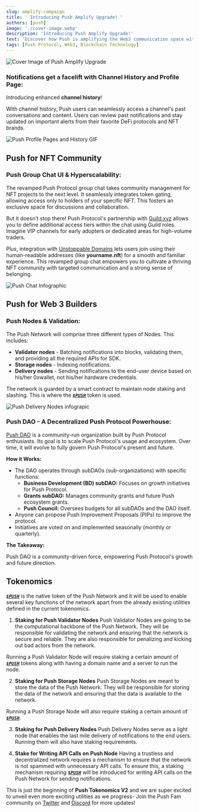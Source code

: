 ```yaml
---
slug: amplify-campaign
title: ' Introducing Push Amplify Upgrade! '
authors: [push]
image: './cover-image.webp'
description: 'Introducing Push Amplify Upgrade!'
text: 'Discover how Push is amplifying the Web3 communication space with its latest upgrades! Explore enhanced channel histories, token-gated group chats, Push Tokenomics V2, and Push DAO upgrades.'
tags: [Push Protocol, Web3, Blockchain Technology]
---
```


![Cover Image of Push Amplify Upgrade ](./cover-image.webp)

<!--truncate-->

### Notifications get a facelift with Channel History and Profile Page:

Introducing enhanced **channel history**!

With channel history, Push users can seamlessly access a channel's past conversations and content.
Users can review past notifications and stay updated on important alerts from their favorite DeFi protocols and NFT brands.

![Push Profile Pages and History GIF](./image3.gif)

<!-- video for channel profile -->

## Push for NFT Community

### Push Group Chat UI & Hyperscalability:

The revamped Push Protocol group chat takes community management for NFT projects to the next level. It seamlessly integrates token gating, allowing access only to holders of your specific NFT. This fosters an exclusive space for discussions and collaboration.

But it doesn't stop there!
Push Protocol's partnership with [Guild.xyz](https://guild.xyz/explorer) allows you to define additional access tiers within the chat using Guild roles. Imagine VIP channels for early adopters or dedicated areas for high-volume traders.

Plus, integration with [Unstoppable Domains](https://unstoppabledomains.com/) lets users join using their human-readable addresses (like **yourname.nft**) for a smooth and familiar experience. This revamped group chat empowers you to cultivate a thriving NFT community with targeted communication and a strong sense of belonging.

![Push Chat Infographic](./image1.webp 'Easily create and manage our NFT communities with Push Chat')

<!-- push group chat diagram -->

## Push for Web 3 Builders

### Push Nodes & Validation:

The Push Network will comprise three different types of Nodes. This includes:

- **Validator nodes** - Batching notifications into blocks, validating them, and providing all the required APIs for SDK.
- **Storage nodes** - Indexing notifications.
- **Delivery nodes** - Sending notifications to the end-user device based on his/her 0xwallet, not his/her hardware credentials.

The network is guarded by a smart contract to maintain node staking and slashing. This is where the [**_`$PUSH`_**](https://coinmarketcap.com/currencies/epns/ '$PUSH at Coinmarketcap.com') token is used.

![Push Delivery Nodes infograpic](./image2.webp 'Push Delivery Nodes')

<!-- delivery node reused graphic -->

### Push DAO - A Decentralized Push Protocol Powerhouse:

[Push DAO](https://gov.push.org/) is a community-run organization built by Push Protocol enthusiasts. Its goal is to scale Push Protocol's usage and ecosystem. Over time, it will evolve to fully govern Push Protocol's present and future.

**How it Works:**

- The DAO operates through subDAOs (sub-organizations) with specific functions:
  - **Business Development (BD) subDAO:** Focuses on growth initiatives for Push Protocol.
  - **Grants subDAO:** Manages community grants and future Push ecosystem grants.
  - **Push Council:** Oversees budgets for all subDAOs and the DAO itself.
- Anyone can propose Push Improvement Proposals (PIPs) to improve the protocol.
- Initiatives are voted on and implemented seasonally (monthly or quarterly).

**The Takeaway:**

Push DAO is a community-driven force, empowering Push Protocol's growth and future direction.

## Tokenomics

[**_`$PUSH`_**](https://coinmarketcap.com/currencies/epns/ '$PUSH at Coinmarketcap.com') is the native token of the Push Network and it will be used to enable several key functions of the network apart from the already existing utilities defined in the current tokenomics.

1. **Staking for Push Validator Nodes**
   Push Validator Nodes are going to be the computational backbone of the Push Network. They will be responsible for validating the network and ensuring that the network is secure and reliable. They are also responsible for penalizing and kicking out bad actors from the network.

Running a Push Validator Node will require staking a certain amount of [**_`$PUSH`_**](https://coinmarketcap.com/currencies/epns/ '$PUSH at Coinmarketcap.com') tokens along with having a domain name and a server to run the node.

2. **Staking for Push Storage Nodes**
   Push Storage Nodes are meant to store the data of the Push Network. They will be responsible for storing the data of the network and ensuring that the data is available to the network.

Running a Push Storage Node will also require staking a certain amount of [**_`$PUSH`_**](https://coinmarketcap.com/currencies/epns/ '$PUSH at Coinmarketcap.com').

3. **Staking for Push Delivery Nodes**
   Push Delivery Nodes serve as a light node that enables the last mile delivery of notifications to the end users. Running them will also have staking requirements.

4. **Stake for Writing API Calls on Push Node**
   Having a trustless and decentralized network requires a mechanism to ensure that the network is not spammed with unnecessary API calls. To ensure this, a staking mechanism requiring [**_`$PUSH`_**](https://coinmarketcap.com/currencies/epns/ '$PUSH at Coinmarketcap.com') will be introduced for writing API calls on the Push Network for sending notifications.

This is just the beginning of **Push Tokenomics V2** and we are super excited to unveil even more exciting utilities as we progress- Join the Push Fam community on [Twitter](https://x.com/PushChain) and [Discord](https://discord.com/invite/pushprotocol) for more updates!
